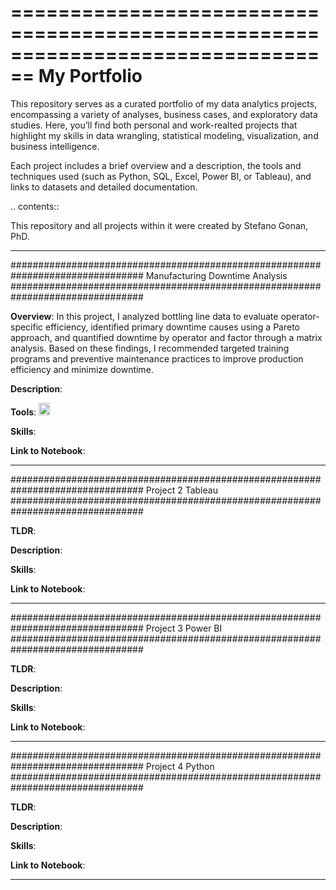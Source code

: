 ================================================================================
My Portfolio
================================================================================

This repository serves as a curated portfolio of my data analytics projects, encompassing a variety of analyses, business cases, and exploratory data studies. Here, you’ll find both personal and work-realted projects that highlight my skills in data wrangling, statistical modeling, visualization, and business intelligence.

Each project includes a brief overview and a description, the tools and techniques used (such as Python, SQL, Excel, Power BI, or Tableau), and links to datasets and detailed documentation.

.. contents::

This repository and all projects within it were created by Stefano Gonan, PhD.

----------------------------------------------------------------------------

################################################################################
Manufacturing Downtime Analysis
################################################################################

**Overview**: In this project, I analyzed bottling line data to evaluate operator-specific efficiency, identified primary downtime causes using a Pareto approach, and quantified downtime by operator and factor through a matrix analysis. Based on these findings, I recommended targeted training programs and preventive maintenance practices to improve production efficiency and minimize downtime. 

**Description**: 

**Tools**: <img width="18" height="20" alt="image" src="https://github.com/user-attachments/assets/00d8ee75-9b99-48d9-a32e-3f66b8ac5fa8" />




**Skills**:

**Link to Notebook**: 

    
----------------------------------------------------------------------------
    
################################################################################
Project 2 Tableau
################################################################################

**TLDR**:  

**Description**: 

**Skills**: 

**Link to Notebook**: 

    
----------------------------------------------------------------------------
    
################################################################################
Project 3 Power BI
################################################################################

**TLDR**:  

**Description**: 

**Skills**: 

**Link to Notebook**: 

    
----------------------------------------------------------------------------

################################################################################
Project 4 Python
################################################################################

**TLDR**:  

**Description**: 

**Skills**: 

**Link to Notebook**: 

    
----------------------------------------------------------------------------
